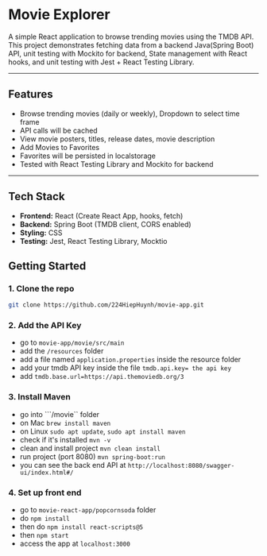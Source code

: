 # Movie Explorer

A simple React application to browse trending movies using the TMDB API.
This project demonstrates fetching data from a backend Java(Spring Boot) API, unit testing with Mockito for backend, State management with React hooks, and unit testing with Jest + React Testing Library.

---

## Features

- Browse trending movies (daily or weekly), Dropdown to select time frame
- API calls will be cached
- View movie posters, titles, release dates, movie description 
- Add Movies to Favorites
- Favorites will be persisted in localstorage 
- Tested with React Testing Library and Mockito for backend

---

## Tech Stack

- **Frontend:** React (Create React App, hooks, fetch)
- **Backend:** Spring Boot (TMDB client, CORS enabled)
- **Styling:** CSS
- **Testing:** Jest, React Testing Library, Mocktio

## Getting Started

### 1. Clone the repo
```bash
git clone https://github.com/224HiepHuynh/movie-app.git
```
### 2. Add the API Key
- go to ```movie-app/movie/src/main```
- add the ```/resources``` folder
- add a file named ```application.properties``` inside the resource folder
- add your tmdb API key inside the file ```tmdb.api.key= the api key```
- add ```tmdb.base.url=https://api.themoviedb.org/3```

### 3. Install Maven
- go into ```/movie`` folder
- on Mac ```brew install maven```
- on Linux ```sudo apt update```, ```sudo apt install maven```
- check if it's installed ```mvn -v```
- clean and install project ```mvn clean install```
- run project (port 8080) ```mvn spring-boot:run```
- you can see the back end API at ```http://localhost:8080/swagger-ui/index.html#/```

### 4. Set up front end
- go to ```movie-react-app/popcornsoda``` folder
- do ```npm install``` 
- then do ```npm install react-scripts@5```
- then ```npm start``` 
- access the app at ```localhost:3000```



